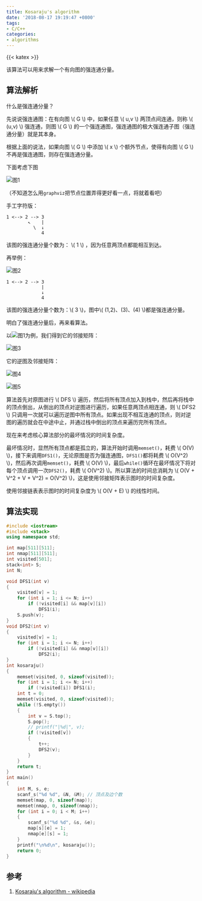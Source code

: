 ```yaml
---
title: Kosaraju's algorithm
date: '2018-08-17 19:19:47 +0800'
tags:
- C/C++
categories:
- algorithms
---
```

{{< katex >}}

该算法可以用来求解一个有向图的强连通分量。

## 算法解析

什么是强连通分量？

先说说强连通图：在有向图 \\( G \\) 中，如果任意 \\( u,v \\) 两顶点间连通，则称 \\( (u,v) \\) 强连通，则图 \\( G \\) 的一个强连通图，强连通图的极大强连通子图（强连通分量）就是其本身。

根据上面的说法，如果向图 \\( G \\) 中添加 \\( x \\) 个额外节点，使得有向图 \\( G \\) 不再是强连通图，则存在强连通分量。

下面考虑下图

![图1](/img/graph_0.png)

（不知道怎么用`graphviz`把节点位置弄得更好看一点，将就着看吧）

手工字符版：

```
1 <--> 2 --> 3
        ↖    |
          \  ↓
             4
```

该图的强连通分量个数为： \\( 1 \\) ，因为任意两顶点都能相互到达。

再举例：

![图2](/img/graph_1.png)

```
1 <--> 2 --> 3
             |
             ↓
             4
```

该图的强连通分量个数为：\\( 3 \\)，图中\\( (1,2)、(3)、(4) \\)都是强连通分量。

明白了强连通分量后，再来看算法。

以![图1](/img/graph_0.png)为例，我们得到它的邻接矩阵：

![图3](/img/graph_3.png)

它的逆图及邻接矩阵：

![图4](/img/graph_2.png)

![图5](/img/graph_4.png)

算法首先对原图进行 \\( DFS \\) 遍历，然后将所有顶点加入到栈中，然后再将栈中的顶点倒出，从倒出的顶点对逆图进行遍历，如果任意两顶点相连通，则 \\( DFS2 \\) 只调用一次就可以遍历逆图中所有顶点。如果出现不相互连通的顶点，则对逆图的遍历就会在中途中止，并通过栈中倒出的顶点来遍历完所有顶点。

现在来考虑核心算法部分的最坏情况的时间复杂度。

最坏情况时，显然所有顶点都是孤立的，算法开始时调用`memset()`，耗费 \\( O(V) \\)，接下来调用`DFS1()`，无论原图是否为强连通图，`DFS1()`都将耗费 \\( O(V^2) \\)，然后再次调用`memset()`，耗费 \\( O(V) \\)，最后`while()`循环在最坏情况下将对每个顶点调用一次`DFS2()`，耗费 \\( O(V^2) \\)。所以算法的时间总消耗为 \\( O(V + V^2 + V + V^2) = O(V^2) \\)，这是使用邻接矩阵表示图时的时间复杂度。

使用邻接链表表示图时的时间复杂度为 \\( O(V + E) \\) 的线性时间。

## 算法实现

```cpp
#include <iostream>
#include <stack>
using namespace std;

int map[511][511];
int nmap[511][511];
int visited[501];
stack<int> S;
int N;

void DFS1(int v)
{
	visited[v] = 1;
	for (int i = 1; i <= N; i++)
		if (!visited[i] && map[v][i])
			DFS1(i);
	S.push(v);
}
void DFS2(int v)
{
	visited[v] = 1;
	for (int i = 1; i <= N; i++)
		if (!visited[i] && nmap[v][i])
			DFS2(i);
}
int kosaraju()
{
	memset(visited, 0, sizeof(visited));
	for (int i = 1; i <= N; i++)
		if (!visited[i]) DFS1(i);
	int t = 0;
	memset(visited, 0, sizeof(visited));
	while (!S.empty())
	{
		int v = S.top();
		S.pop();
		// printf("|%d|", v);
		if (!visited[v])
		{
			t++;
			DFS2(v);
		}
	}
	return t;
}
int main()
{
	int M, s, e;
	scanf_s("%d %d", &N, &M); // 顶点及边个数
	memset(map, 0, sizeof(map));
	memset(nmap, 0, sizeof(nmap));
	for (int i = 0; i < M; i++)
	{
		scanf_s("%d %d", &s, &e);
		map[s][e] = 1;
		nmap[e][s] = 1;
	}
	printf("\n%d\n", kosaraju());
	return 0;
}
```

## 参考

1. [Kosaraju's algorithm - wikipedia](https://en.wikipedia.org/wiki/Kosaraju%27s_algorithm)
